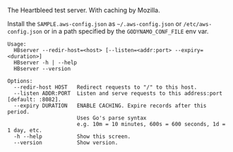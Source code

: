 The Heartbleed test server. With caching by Mozilla.

Install the `SAMPLE.aws-config.json` as `~/.aws-config.json` or `/etc/aws-config.json` or in a path specified by the `GODYNAMO_CONF_FILE` env var.

```
Usage:
  HBserver --redir-host=<host> [--listen=<addr:port> --expiry=<duration>]
  HBserver -h | --help
  HBserver --version

Options:
  --redir-host HOST   Redirect requests to "/" to this host.
  --listen ADDR:PORT  Listen and serve requests to this address:port [default: :8082].
  --expiry DURATION   ENABLE CACHING. Expire records after this period.
                      Uses Go's parse syntax
                      e.g. 10m = 10 minutes, 600s = 600 seconds, 1d = 1 day, etc.
  -h --help           Show this screen.
  --version           Show version.
```
